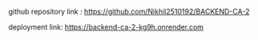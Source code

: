 github repository link : https://github.com/Nikhil2510192/BACKEND-CA-2

deployment link: https://backend-ca-2-kg9h.onrender.com